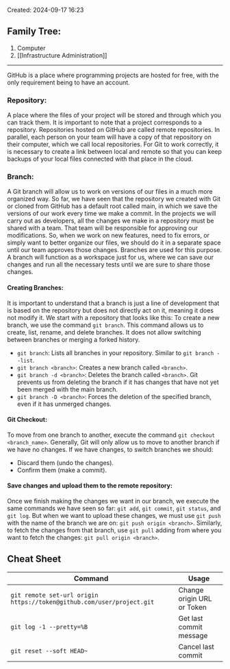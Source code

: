 Created: 2024-09-17 16:23
## Family Tree:
1. Computer
2. [[Infrastructure Administration]]
-- -
GitHub is a place where programming projects are hosted for free, with the only requirement being to have an account.
### Repository:
A place where the files of your project will be stored and through which you can track them. It is important to note that a project corresponds to a repository. Repositories hosted on GitHub are called remote repositories. In parallel, each person on your team will have a copy of that repository on their computer, which we call local repositories. For Git to work correctly, it is necessary to create a link between local and remote so that you can keep backups of your local files connected with that place in the cloud.
### Branch:
A Git branch will allow us to work on versions of our files in a much more organized way. So far, we have seen that the repository we created with Git or cloned from GitHub has a default root called main, in which we save the versions of our work every time we make a commit. In the projects we will carry out as developers, all the changes we make in a repository must be shared with a team. That team will be responsible for approving our modifications. So, when we work on new features, need to fix errors, or simply want to better organize our files, we should do it in a separate space until our team approves those changes. Branches are used for this purpose. A branch will function as a workspace just for us, where we can save our changes and run all the necessary tests until we are sure to share those changes.
#### Creating Branches:
It is important to understand that a branch is just a line of development that is based on the repository but does not directly act on it, meaning it does not modify it. We start with a repository that looks like this:
To create a new branch, we use the command `git branch`. This command allows us to create, list, rename, and delete branches. It does not allow switching between branches or merging a forked history.
- `git branch`: Lists all branches in your repository. Similar to `git branch --list`.
- `git branch <branch>`: Creates a new branch called `<branch>`.
- `git branch -d <branch>`: Deletes the branch called `<branch>`. Git prevents us from deleting the branch if it has changes that have not yet been merged with the main branch.
- `git branch -D <branch>`: Forces the deletion of the specified branch, even if it has unmerged changes.
#### Git Checkout:
To move from one branch to another, execute the command `git checkout <branch_name>`. Generally, Git will only allow us to move to another branch if we have no changes. If we have changes, to switch branches we should:
- Discard them (undo the changes).
- Confirm them (make a commit).
#### Save changes and upload them to the remote repository: 
Once we finish making the changes we want in our branch, we execute the same commands we have seen so far: `git add`, `git commit`, `git status`, and `git log`. But when we want to upload these changes, we must use `git push` with the name of the branch we are on: `git push origin <branch>`. Similarly, to fetch the changes from that branch, use `git pull` adding from where you want to fetch the changes: `git pull origin <branch>`.
## Cheat Sheet

| Command                                                               | Usage                      |
| --------------------------------------------------------------------- | -------------------------- |
| `git remote set-url origin https://token@github.com/user/project.git` | Change origin URL or Token |
| `git log -1 --pretty=%B`                                              | Get last commit message    |
| `git reset --soft HEAD~`                                              | Cancel last commit         |
